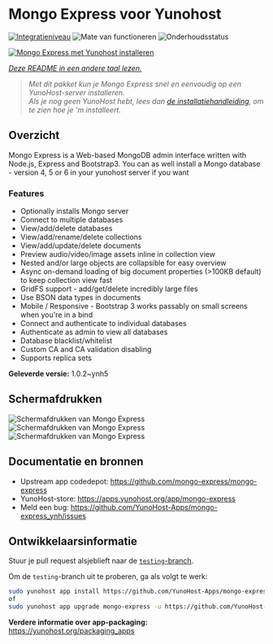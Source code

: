 <!--
NB: Deze README is automatisch gegenereerd door <https://github.com/YunoHost/apps/tree/master/tools/readme_generator>
Hij mag NIET handmatig aangepast worden.
-->

# Mongo Express voor Yunohost

[![Integratieniveau](https://dash.yunohost.org/integration/mongo-express.svg)](https://ci-apps.yunohost.org/ci/apps/mongo-express/) ![Mate van functioneren](https://ci-apps.yunohost.org/ci/badges/mongo-express.status.svg) ![Onderhoudsstatus](https://ci-apps.yunohost.org/ci/badges/mongo-express.maintain.svg)

[![Mongo Express met Yunohost installeren](https://install-app.yunohost.org/install-with-yunohost.svg)](https://install-app.yunohost.org/?app=mongo-express)

*[Deze README in een andere taal lezen.](./ALL_README.md)*

> *Met dit pakket kun je Mongo Express snel en eenvoudig op een YunoHost-server installeren.*  
> *Als je nog geen YunoHost hebt, lees dan [de installatiehandleiding](https://yunohost.org/install), om te zien hoe je 'm installeert.*

## Overzicht

Mongo Express is a Web-based MongoDB admin interface written with Node.js, Express and Bootstrap3.
You can as well install a Mongo database - version 4, 5 or 6 in your yunohost server if you want 

### Features
- Optionally installs Mongo server
- Connect to multiple databases
- View/add/delete databases
- View/add/rename/delete collections
- View/add/update/delete documents
- Preview audio/video/image assets inline in collection view
- Nested and/or large objects are collapsible for easy overview
- Async on-demand loading of big document properties (>100KB default) to keep collection view fast
- GridFS support - add/get/delete incredibly large files
- Use BSON data types in documents
- Mobile / Responsive - Bootstrap 3 works passably on small screens when you're in a bind
- Connect and authenticate to individual databases
- Authenticate as admin to view all databases
- Database blacklist/whitelist
- Custom CA and CA validation disabling
- Supports replica sets


**Geleverde versie:** 1.0.2~ynh5

## Schermafdrukken

![Schermafdrukken van Mongo Express](./doc/screenshots/collection-view.png)
![Schermafdrukken van Mongo Express](./doc/screenshots/databases-view.png)
![Schermafdrukken van Mongo Express](./doc/screenshots/document-edit.png)

## Documentatie en bronnen

- Upstream app codedepot: <https://github.com/mongo-express/mongo-express>
- YunoHost-store: <https://apps.yunohost.org/app/mongo-express>
- Meld een bug: <https://github.com/YunoHost-Apps/mongo-express_ynh/issues>

## Ontwikkelaarsinformatie

Stuur je pull request alsjeblieft naar de [`testing`-branch](https://github.com/YunoHost-Apps/mongo-express_ynh/tree/testing).

Om de `testing`-branch uit te proberen, ga als volgt te werk:

```bash
sudo yunohost app install https://github.com/YunoHost-Apps/mongo-express_ynh/tree/testing --debug
of
sudo yunohost app upgrade mongo-express -u https://github.com/YunoHost-Apps/mongo-express_ynh/tree/testing --debug
```

**Verdere informatie over app-packaging:** <https://yunohost.org/packaging_apps>
